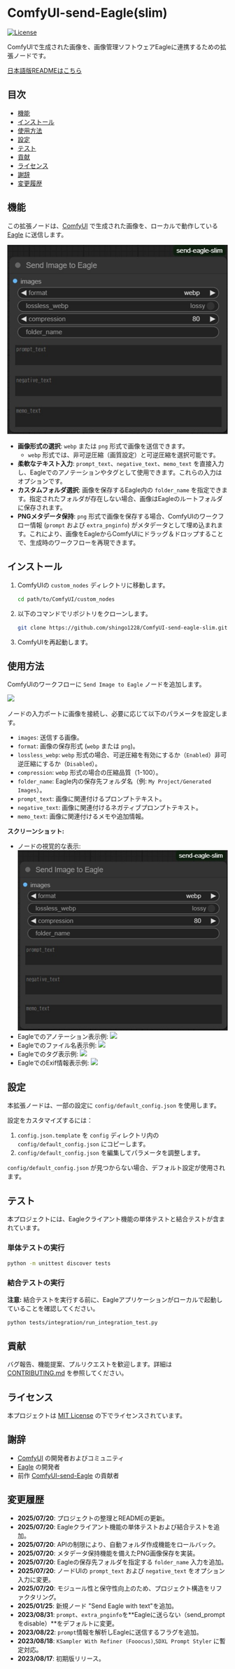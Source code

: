 # ComfyUI-send-Eagle(slim)

[![License](https://img.shields.io/github/license/shingo1228/ComfyUI-send-eagle-slim)](LICENSE)

ComfyUIで生成された画像を、画像管理ソフトウェアEagleに連携するための拡張ノードです。

[日本語版READMEはこちら](README.ja.md)

## 目次

- [機能](#機能)
- [インストール](#インストール)
- [使用方法](#使用方法)
- [設定](#設定)
- [テスト](#テスト)
- [貢献](#貢献)
- [ライセンス](#ライセンス)
- [謝辞](#謝辞)
- [変更履歴](#変更履歴)

## 機能

この拡張ノードは、[ComfyUI](https://github.com/comfyanonymous/ComfyUI) で生成された画像を、ローカルで動作している [Eagle](https://en.eagle.cool/) に送信します。

![](misc/sss_node_visual.jpg)

- **画像形式の選択**: `webp` または `png` 形式で画像を送信できます。
  - `webp` 形式では、非可逆圧縮（画質設定）と可逆圧縮を選択可能です。
- **柔軟なテキスト入力**: `prompt_text`、`negative_text`、`memo_text` を直接入力し、Eagleでのアノテーションやタグとして使用できます。これらの入力はオプションです。
- **カスタムフォルダ選択**: 画像を保存するEagle内の `folder_name` を指定できます。指定されたフォルダが存在しない場合、画像はEagleのルートフォルダに保存されます。
- **PNGメタデータ保持**: `png` 形式で画像を保存する場合、ComfyUIのワークフロー情報 (`prompt` および `extra_pnginfo`) がメタデータとして埋め込まれます。これにより、画像をEagleからComfyUIにドラッグ＆ドロップすることで、生成時のワークフローを再現できます。

## インストール

1.  ComfyUIの `custom_nodes` ディレクトリに移動します。
    ```bash
    cd path/to/ComfyUI/custom_nodes
    ```
2.  以下のコマンドでリポジトリをクローンします。
    ```bash
    git clone https://github.com/shingo1228/ComfyUI-send-eagle-slim.git
    ```
3.  ComfyUIを再起動します。

## 使用方法

ComfyUIのワークフローに `Send Image to Eagle` ノードを追加します。

![](misc/workflow.svg)

ノードの入力ポートに画像を接続し、必要に応じて以下のパラメータを設定します。

-   `images`: 送信する画像。
-   `format`: 画像の保存形式 (`webp` または `png`)。
-   `lossless_webp`: `webp` 形式の場合、可逆圧縮を有効にするか（`Enabled`）非可逆圧縮にするか（`Disabled`）。
-   `compression`: `webp` 形式の場合の圧縮品質（1-100）。
-   `folder_name`: Eagle内の保存先フォルダ名（例: `My Project/Generated Images`）。
-   `prompt_text`: 画像に関連付けるプロンプトテキスト。
-   `negative_text`: 画像に関連付けるネガティブプロンプトテキスト。
-   `memo_text`: 画像に関連付けるメモや追加情報。

**スクリーンショット:**

-   ノードの視覚的な表示: ![](misc/sss_node_visual.jpg)
-   Eagleでのアノテーション表示例: ![](misc/sss_annotation.jpg)
-   Eagleでのファイル名表示例: ![](misc/sss_filename.jpg)
-   Eagleでのタグ表示例: ![](misc/sss_tags.jpg)
-   EagleでのExif情報表示例: ![](misc/sss_exif.jpg)

## 設定

本拡張ノードは、一部の設定に `config/default_config.json` を使用します。

設定をカスタマイズするには：

1.  `config.json.template` を `config` ディレクトリ内の `config/default_config.json` にコピーします。
2.  `config/default_config.json` を編集してパラメータを調整します。

`config/default_config.json` が見つからない場合、デフォルト設定が使用されます。

## テスト

本プロジェクトには、Eagleクライアント機能の単体テストと結合テストが含まれています。

### 単体テストの実行

```bash
python -m unittest discover tests
```

### 結合テストの実行

**注意:** 結合テストを実行する前に、Eagleアプリケーションがローカルで起動していることを確認してください。

```bash
python tests/integration/run_integration_test.py
```

## 貢献

バグ報告、機能提案、プルリクエストを歓迎します。詳細は [CONTRIBUTING.md](CONTRIBUTING.md) を参照してください。

## ライセンス

本プロジェクトは [MIT License](LICENSE) の下でライセンスされています。

## 謝辞

-   [ComfyUI](https://github.com/comfyanonymous/ComfyUI) の開発者およびコミュニティ
-   [Eagle](https://en.eagle.cool/) の開発者
-   前作 [ComfyUI-send-Eagle](https://github.com/shingo1228/ComfyUI-send-eagle) の貢献者

## 変更履歴

-   **2025/07/20**: プロジェクトの整理とREADMEの更新。
-   **2025/07/20**: Eagleクライアント機能の単体テストおよび結合テストを追加。
-   **2025/07/20**: APIの制限により、自動フォルダ作成機能をロールバック。
-   **2025/07/20**: メタデータ保持機能を備えたPNG画像保存を実装。
-   **2025/07/20**: Eagleの保存先フォルダを指定する `folder_name` 入力を追加。
-   **2025/07/20**: ノードUIの `prompt_text` および `negative_text` をオプション入力に変更。
-   **2025/07/20**: モジュール性と保守性向上のため、プロジェクト構造をリファクタリング。
-   **2025/01/25**: 新規ノード "Send Eagle with text"を追加。
-   **2023/08/31**: `prompt`、`extra_pnginfo`を**Eagleに送らない（send_promptをdisable）**をデフォルトに変更。
-   **2023/08/22**: `prompt`情報を解析しEagleに送信するフラグを追加。
-   **2023/08/18**: `KSampler With Refiner (Fooocus)`,`SDXL Prompt Styler` に暫定対応。
-   **2023/08/17**: 初期版リリース。